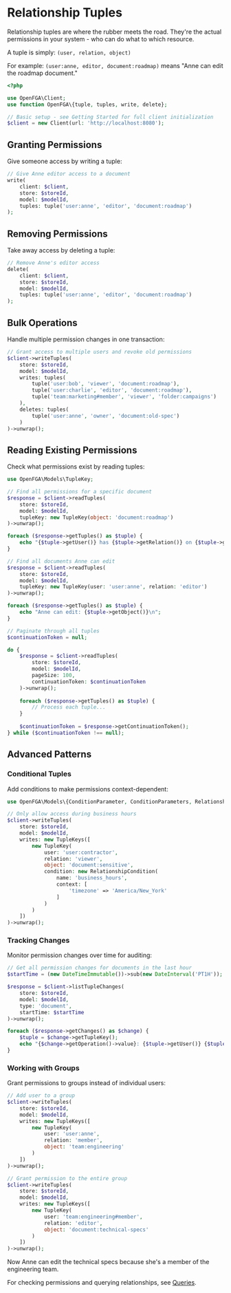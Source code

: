 # Relationship Tuples

Relationship tuples are where the rubber meets the road. They're the actual permissions in your system - who can do what to which resource.

A tuple is simply: `(user, relation, object)`

For example: `(user:anne, editor, document:roadmap)` means "Anne can edit the roadmap document."

```php
<?php

use OpenFGA\Client;
use function OpenFGA\{tuple, tuples, write, delete};

// Basic setup - see Getting Started for full client initialization
$client = new Client(url: 'http://localhost:8080');
```

## Granting Permissions

Give someone access by writing a tuple:

```php
// Give Anne editor access to a document
write(
    client: $client,
    store: $storeId,
    model: $modelId,
    tuples: tuple('user:anne', 'editor', 'document:roadmap')
);
```

## Removing Permissions  

Take away access by deleting a tuple:

```php
// Remove Anne's editor access
delete(
    client: $client,
    store: $storeId,
    model: $modelId,
    tuples: tuple('user:anne', 'editor', 'document:roadmap')
);
```

## Bulk Operations

Handle multiple permission changes in one transaction:

```php
// Grant access to multiple users and revoke old permissions
$client->writeTuples(
    store: $storeId,
    model: $modelId,
    writes: tuples(
        tuple('user:bob', 'viewer', 'document:roadmap'),
        tuple('user:charlie', 'editor', 'document:roadmap'),
        tuple('team:marketing#member', 'viewer', 'folder:campaigns')
    ),
    deletes: tuples(
        tuple('user:anne', 'owner', 'document:old-spec')
    )
)->unwrap();
```
## Reading Existing Permissions

Check what permissions exist by reading tuples:

```php
use OpenFGA\Models\TupleKey;

// Find all permissions for a specific document
$response = $client->readTuples(
    store: $storeId,
    model: $modelId,
    tupleKey: new TupleKey(object: 'document:roadmap')
)->unwrap();

foreach ($response->getTuples() as $tuple) {
    echo "{$tuple->getUser()} has {$tuple->getRelation()} on {$tuple->getObject()}\n";
}
```

```php
// Find all documents Anne can edit
$response = $client->readTuples(
    store: $storeId,
    model: $modelId,
    tupleKey: new TupleKey(user: 'user:anne', relation: 'editor')
)->unwrap();

foreach ($response->getTuples() as $tuple) {
    echo "Anne can edit: {$tuple->getObject()}\n";
}
```

```php
// Paginate through all tuples
$continuationToken = null;

do {
    $response = $client->readTuples(
        store: $storeId,
        model: $modelId,
        pageSize: 100,
        continuationToken: $continuationToken
    )->unwrap();
    
    foreach ($response->getTuples() as $tuple) {
        // Process each tuple...
    }
    
    $continuationToken = $response->getContinuationToken();
} while ($continuationToken !== null);
```

## Advanced Patterns

### Conditional Tuples

Add conditions to make permissions context-dependent:

```php
use OpenFGA\Models\{ConditionParameter, ConditionParameters, RelationshipCondition};

// Only allow access during business hours
$client->writeTuples(
    store: $storeId,
    model: $modelId,
    writes: new TupleKeys([
        new TupleKey(
            user: 'user:contractor',
            relation: 'viewer',
            object: 'document:sensitive',
            condition: new RelationshipCondition(
                name: 'business_hours',
                context: [
                    'timezone' => 'America/New_York'
                ]
            )
        )
    ])
)->unwrap();
```

### Tracking Changes

Monitor permission changes over time for auditing:

```php
// Get all permission changes for documents in the last hour
$startTime = (new DateTimeImmutable())->sub(new DateInterval('PT1H'));

$response = $client->listTupleChanges(
    store: $storeId,
    model: $modelId,
    type: 'document',
    startTime: $startTime
)->unwrap();

foreach ($response->getChanges() as $change) {
    $tuple = $change->getTupleKey();
    echo "{$change->getOperation()->value}: {$tuple->getUser()} {$tuple->getRelation()} {$tuple->getObject()}\n";
}
```

### Working with Groups

Grant permissions to groups instead of individual users:

```php
// Add user to a group
$client->writeTuples(
    store: $storeId,
    model: $modelId,
    writes: new TupleKeys([
        new TupleKey(
            user: 'user:anne',
            relation: 'member',
            object: 'team:engineering'
        )
    ])
)->unwrap();

// Grant permission to the entire group
$client->writeTuples(
    store: $storeId,
    model: $modelId,
    writes: new TupleKeys([
        new TupleKey(
            user: 'team:engineering#member',
            relation: 'editor',
            object: 'document:technical-specs'
        )
    ])
)->unwrap();
```

Now Anne can edit the technical specs because she's a member of the engineering team.

For checking permissions and querying relationships, see [Queries](Queries.md).
